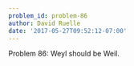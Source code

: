 ```yaml
---
problem_id: problem-86
author: David Ruelle
date: '2017-05-27T09:52:12-07:00'
---
```

Problem 86: Weyl should be Weil.

